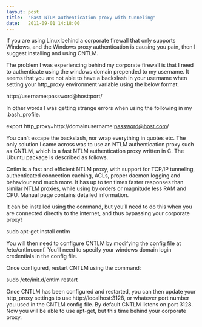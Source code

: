```yaml
---
layout: post
title:  "Fast NTLM authentication proxy with tunneling"
date:   2011-09-01 14:18:00
---
```


If you are using Linux behind a corporate firewall that only supports Windows, and the Windows proxy authentication is causing you pain, then I suggest installing and using CNTLM.

The problem I was experiencing behind my corporate firewall is that I need to authenticate using the windows domain prepended to my username. It seems that you are not able to have a backslash in your username when setting your http_proxy environment variable using the below format.

http://username:password@host:port/

In other words I was getting strange errors when using the following in my .bash_profile.

export http_proxy=http://domainusername:password@host.com/

You can’t escape the backslash, nor wrap everything in quotes etc. The only solution I came across was to use an NTLM authentication proxy such as CNTLM, which is a fast NTLM authentication proxy written in C. The Ubuntu package is described as follows.

Cntlm is a fast and efficient NTLM proxy, with support for TCP/IP tunneling, authenticated connection caching, ACLs, proper daemon logging and behaviour and much more. It has up to ten times faster responses than similar NTLM proxies, while using by orders or magnitude less RAM and CPU. Manual page contains detailed information.

It can be installed using the command, but you’ll need to do this when you are connected directly to the internet, and thus bypassing your corporate proxy!

sudo apt-get install cntlm

You will then need to configure CNTLM by modifying the config file at /etc/cntlm.conf. You’ll need to specify your windows domain login credentials in the config file.

Once configured, restart CNTLM using the command:

sudo /etc/init.d/cntlm restart

Once CNTLM has been configured and restarted, you can then update your http_proxy settings to use http://localhost:3128, or whatever port number you used in the CNTLM config file. By default CNTLM listens on port 3128. Now you will be able to use apt-get, but this time behind your corporate proxy.

